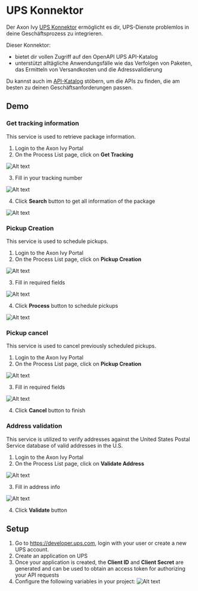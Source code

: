 # UPS Konnektor

Der Axon Ivy [UPS Konnektor](https://developer.ups.com/catalog) ermöglicht es dir, UPS-Dienste problemlos in deine Geschäftsprozess zu integrieren.

Dieser Konnektor:

- bietet dir vollen Zugriff auf den OpenAPI UPS API-Katalog
- unterstützt alltägliche Anwendungsfälle wie das Verfolgen von Paketen, das Ermitteln von Versandkosten und die Adressvalidierung

Du kannst auch im [API-Katalog](https://developer.ups.com/catalog) stöbern, um die APIs zu finden, die am besten zu deinen Geschäftsanforderungen passen.

## Demo
### Get tracking information
This service is used to retrieve package information.
1. Login to the Axon Ivy Portal
2. On the Process List page, click on **Get Tracking**

![Alt text](images/image-1.png)

3. Fill in your tracking number

![Alt text](images/image-2.png)

4. Click **Search** button to get all information of the package

![Alt text](images/image-3.png)

### Pickup Creation
This service is used to schedule pickups.
1. Login to the Axon Ivy Portal
2. On the Process List page, click on **Pickup Creation**

![Alt text](images/image-5.png)

3. Fill in required fields

![Alt text](images/image-4.png)

4. Click **Process** button to schedule pickups

![Alt text](images/image-12.png)

### Pickup cancel
This service is used to cancel previously scheduled pickups.
1. Login to the Axon Ivy Portal
2. On the Process List page, click on **Pickup Creation**

![Alt text](images/image-8.png)

3. Fill in required fields

![Alt text](images/image-7.png)

4. Click **Cancel** button to finish

### Address validation
This service is utilized to verify addresses against the United States Postal Service database of valid addresses in the U.S.
1. Login to the Axon Ivy Portal
2. On the Process List page, click on **Validate Address**

![Alt text](images/image-9.png)

3. Fill in address info

![Alt text](images/image-10.png)

4. Click **Validate** button

## Setup
1. Go to https://developer.ups.com, login with your user or create a new UPS account.
2. Create an application on UPS
3. Once your application is created, the **Client ID** and **Client Secret** are generated and can be used to obtain an access token for authorizing your API requests
4. Configure the following variables in your project:
![Alt text](images/image-11.png)
